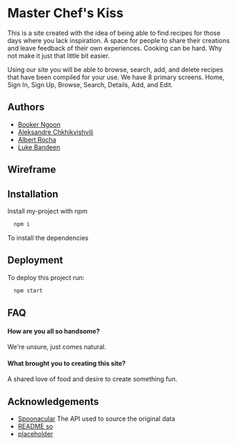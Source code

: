 
# Master Chef's Kiss

This is a site created with the idea of being able to find recipes for those days where you lack inspiration. A space for people to share their creations and leave feedback of their own experiences. Cooking can be hard. Why not make it just that little bit easier.

Using our site you will be able to browse, search, add, and delete recipes that have been compiled for your use. We have 8 primary screens. Home, Sign In, Sign Up, Browse, Search, Details, Add, and Edit.


## Authors

- [Booker Ngoon](https://github.com/bngoon)
- [Aleksandre Chkhikvishvili](https://github.com/AleksandreChkhikvishvili)
- [Albert Rocha](https://github.com/ChrisopherRocha)
- [Luke Bandeen](https://github.com/labandor)


## Wireframe


## Installation

Install my-project with npm

```bash
  npm i
```
To install the dependencies
    
## Deployment

To deploy this project run:

```bash
  npm start
```


## FAQ

#### How are you all so handsome?

We're unsure, just comes natural.

#### What brought you to creating this site?

A shared love of food and desire to create something fun.


## Acknowledgements

 - [Spoonacular](https://spoonacular.com/food-api/docs) The API used to source the original data
 - [README so](https://readme.so/)
 - [placeholder]()

